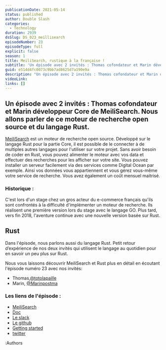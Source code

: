 ```yaml
---
publicationDate: 2021-05-14
status: published
author: Double Slash
categories:
  - Technology
duration: 2939
dsSlug: DS_023_meillisearch
episodeNumber: 23
episodeType: full
explicit: false
season: 1
title: MeiliSearch, rustique à la française !
subtitle: 'Un épisode avec 2 invités : Thomas cofondateur et Marin développeur Core de MeiliSearch. Nous allons parler de ce moteur de recherche open source et du langage Rust'
guid: e514d4fc0073c9bb7ad8625d7a190e9a
description: "Un épisode avec 2 invités : Thomas cofondateur et Marin développeur Core de MeiliSearch. Nous allons parler de ce moteur de recherche open source et du langage Rust. MeiliSearch est un moteur de recherche open source. Développé sur le langage Rust pour la partie Core, il est possible de le connecter à de multiples autres langages pour l'utiliser sur votre projet. Sans avoir besoin de coder en Rust, vous pouvez alimenter le moteur avec vos data et effectuer des recherches pour les afficher sur votre site. Vous pouvez installer un serveur facilement via des services comme Digital Ocean par exemple. Ainsi vos données vous appartiennent et vous gérez vous-même votre service de recherche. Vous avez également un coût mensuel maitrisé. Historique : C'est lors d'un stage chez un gros acteur du e-commerce français qu'ils sont confrontés à la difficulté d'implémenter un moteur de recherche. Ils réalisent une première version lors du stage avec le langage GO. Plus tard, vers fin 2018, l'aventure continue avec une nouvelle version basée sur Rust. Rust Dans l'épisode, nous parlons aussi du langage Rust. Petit retour d’expérience de nos deux invités qui utilisent le langage au quotidien pour en savoir un peu plus sur Rust. Nous vous laissons découvrir MeiliSearch et Rust plus en détail en écoutant l'épisode numéro 23 avec nos invités: Thomas,@totolapaille Marin, @Marinpostma Les liens de l'épisode : MeiliSearch Doc Le slack Le github Getting started twitter Podcast présenté par : Alexandre Duval @xlanex6 Patrick Faramaz @PatrickFaramaz"
videoLink: 
links: []
---
```


## Un épisode avec 2 invités : Thomas cofondateur et Marin développeur Core de MeiliSearch. Nous allons parler de ce moteur de recherche open source et du langage Rust.

[MeiliSearch](https://www.meilisearch.com/) est un moteur de recherche open source.
Développé sur le langage Rust pour la partie Core, il est possible de le connecter à de multiples autres langages pour l'utiliser sur votre projet. Sans avoir besoin de coder en Rust, vous pouvez alimenter le moteur avec vos data et effectuer des recherches pour les afficher sur votre site.
Vous pouvez installer un serveur facilement via des services comme Digital Ocean par exemple. Ainsi vos données vous appartiennent et vous gérez vous-même votre service de recherche. Vous avez également un coût mensuel maitrisé.

### Historique :

C'est lors d'un stage chez un gros acteur du e-commerce français qu'ils sont confrontés à la difficulté d'implémenter un moteur de recherche. Ils réalisent une première version lors du stage avec le langage GO.
Plus tard, vers fin 2018, l'aventure continue avec une nouvelle version basée sur Rust.

## Rust

Dans l'épisode, nous parlons aussi du langage Rust. Petit retour d’expérience de nos deux invités qui utilisent le langage au quotidien pour en savoir un peu plus sur Rust.

Nous vous laissons découvrir MeiliSearch et Rust plus en détail en écoutant l'épisode numéro 23 avec nos invités:

- Thomas,[@totolapaille](https://twitter.com/totolapaille)
- Marin, [@Marinpostma](https://twitter.com/Marinpostma)

### Les liens de l'épisode :

- [MeiliSearch](https://www.meilisearch.com/)
- [Doc](https://docs.meilisearch.com/)
- [Le slack](https://slack.meilisearch.com)
- [Le github](https://github.com/meilisearch/meilisearch)
- [Getting started](https://docs.meilisearch.com/learn/getting_started/quick_start.html#download-and-launch)
- [twitter](https://twitter.com/meilisearch)

:Authors
